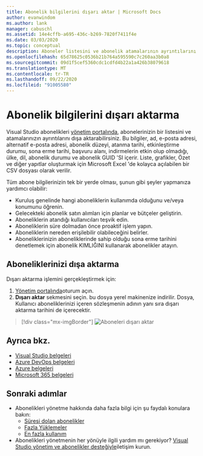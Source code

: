 ```yaml
---
title: Abonelik bilgilerini dışarı aktar | Microsoft Docs
author: evanwindom
ms.author: lank
manager: cabuschl
ms.assetid: 14e4cffb-a695-436c-b269-7820f7411f4e
ms.date: 03/03/2020
ms.topic: conceptual
description: Aboneler listesini ve abonelik atamalarının ayrıntılarını nasıl dışarı aktarılacağını öğrenin.
ms.openlocfilehash: 65d78625c0536b21b764a595590c7c260aa3b0a8
ms.sourcegitcommit: 09d1f5cef5360cdc1cdfd4b22a1a426b38079618
ms.translationtype: MT
ms.contentlocale: tr-TR
ms.lasthandoff: 09/22/2020
ms.locfileid: "91005580"
---
```

# <a name="export-subscription-information"></a>Abonelik bilgilerini dışarı aktarma
Visual Studio abonelikleri [yönetim portalında](https://manage.visualstudio.com), abonelerinizin bir listesini ve atamalarınızın ayrıntılarını dışa aktarabilirsiniz. Bu bilgiler, ad, e-posta adresi, alternatif e-posta adresi, abonelik düzeyi, atanma tarihi, etkinleştirme durumu, sona erme tarihi, başvuru alanı, indirmelerin etkin olup olmadığı, ülke, dil, abonelik durumu ve abonelik GUID 'SI içerir.  Liste, grafikler, Özet ve diğer yapıtlar oluşturmak için Microsoft Excel 'de kolayca açılabilen bir CSV dosyası olarak verilir.

Tüm abone bilgilerinizin tek bir yerde olması, şunun gibi şeyler yapmanıza yardımcı olabilir:
- Kuruluş genelinde hangi aboneliklerin kullanımda olduğunu ve/veya konumunu öğrenin.
- Gelecekteki abonelik satın alımları için planlar ve bütçeler geliştirin. 
- Aboneliklerin atandığı kullanıcıları teşvik edin.
- Aboneliklerin süre dolmadan önce proaktif işlem yapın.  
- Aboneliklerin nereden erişilebilir olabileceğini belirler. 
- Aboneliklerinizin aboneliklerinde sahip olduğu sona erme tarihini denetlemek için abonelik KIMLIĞINI kullanarak abonelikler atayın. 

## <a name="export-your-subscriptions"></a>Aboneliklerinizi dışa aktarma
Dışarı aktarma işlemini gerçekleştirmek için:
1. [Yönetim portalında](https://manage.visualstudio.com)oturum açın.
2. **Dışarı aktar** sekmesini seçin. bu dosya yerel makinenize indirilir. Dosya, Kullanıcı aboneliklerinizi içeren sözleşmenin adının yanı sıra dışarı aktarma tarihini de içerecektir.
> [!div class="mx-imgBorder"]
> ![Aboneleri dışarı aktar](_img/exporting-subscriptions/exporting-subscriptions.png "Atanan aboneliklerinizin tamamını bir listesini indirmek için dışarı aktar ' a tıklayın.")

## <a name="see-also"></a>Ayrıca bkz.
- [Visual Studio belgeleri](/visualstudio/)
- [Azure DevOps belgeleri](/azure/devops/)
- [Azure belgeleri](/azure/)
- [Microsoft 365 belgeleri](/microsoft-365/)

## <a name="next-steps"></a>Sonraki adımlar
- Abonelikleri yönetme hakkında daha fazla bilgi için şu faydalı konulara bakın:
    - [Süresi dolan abonelikler](handle-expired-license.md)
    - [Fazla Yüklemeler](handle-overclaimed-license.md)
    - [En fazla kullanım](maximum-usage.md)
- Abonelikleri yönetmenin her yönüyle ilgili yardım mı gerekiyor?  [Visual Studio yönetim ve abonelikler desteğiyle](https://visualstudio.microsoft.com/support/support-overview-vs)iletişim kurun.